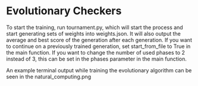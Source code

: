 # Evolutionary Checkers

To start the training, run tournament.py, which will start the process and start generating sets of weights into weights.json.
It will also output the average and best score of the generation after each generation.
If you want to continue on a previously trained generation, set start_from_file to True in the main function. 
If you want to change the number of used phases to 2 instead of 3, this can be set in the phases parameter in the main function.

An example terminal output while training the evolutionary algorithm can be seen in the natural_computing.png 
